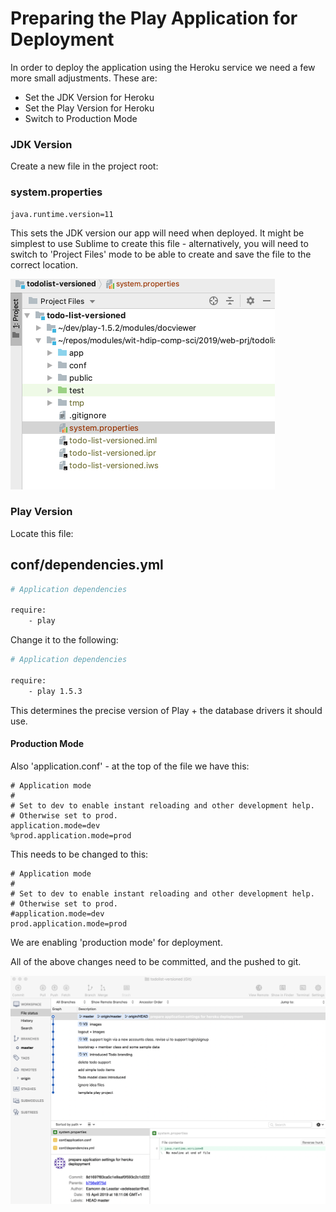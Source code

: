 # Preparing the Play Application for Deployment

In order to deploy the application using the Heroku service we need a few more small adjustments. These are:

- Set the JDK Version for Heroku
- Set the Play Version for Heroku
- Switch to Production Mode

### JDK Version

Create a new file in the project root:

### system.properties

~~~
java.runtime.version=11
~~~

This sets the JDK version our app will need when deployed. It might be simplest to use Sublime to create this file - alternatively, you will need to switch to 'Project Files' mode to be able to create and save the file to the correct location.

![](img/001.png)

### Play Version

Locate this file:

## conf/dependencies.yml

~~~bash
# Application dependencies

require:
    - play
~~~

Change it to the following:

~~~bash
# Application dependencies

require:
    - play 1.5.3
~~~

This determines the precise version of Play + the database drivers it should use.


#### Production Mode

Also 'application.conf' - at the top of the file we have this:

~~~
# Application mode
# 
# Set to dev to enable instant reloading and other development help.
# Otherwise set to prod.
application.mode=dev
%prod.application.mode=prod
~~~

This needs to be changed to this:

~~~
# Application mode
# 
# Set to dev to enable instant reloading and other development help.
# Otherwise set to prod.
#application.mode=dev
prod.application.mode=prod
~~~

We are enabling 'production mode' for deployment.

All of the above changes need to be committed, and the pushed to git.

![](img/002.png)